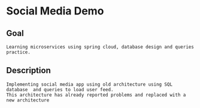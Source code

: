 # Social Media Demo


## Goal
    Learning microservices using spring cloud, database design and queries practice. 

## Description
    Implementing social media app using old architecture using SQL database  and queries to load user feed.
    This architecture has already reported problems and replaced with a new architecture



